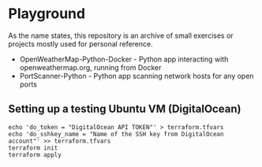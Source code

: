 Playground
==========

As the name states, this repository is an archive of small exercises or projects mostly used for personal reference.

* OpenWeatherMap-Python-Docker - Python app interacting with openweathermap.org, running from Docker
* PortScanner-Python - Python app scanning network hosts for any open ports

Setting up a testing Ubuntu VM (DigitalOcean)
---------------------------------------------

	echo 'do_token = "DigitalOcean API TOKEN"' > terraform.tfvars
	echo 'do_sshkey_name = "Name of the SSH key from DigitalOcean account"' >> terraform.tfvars
	terraform init
	terraform apply
